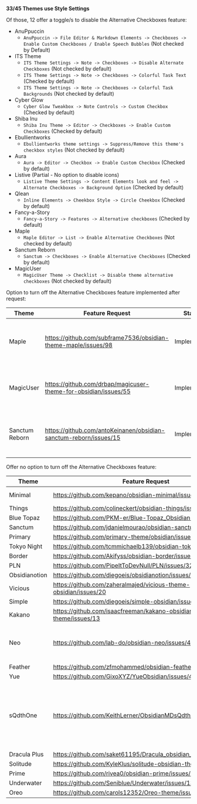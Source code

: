 **33/45 Themes use Style Settings**

Of those, 12 offer a toggle/s to disable the Alternative Checkboxes feature:
- AnuPpuccin
    - `AnuPpuccin -> File Editor & Markdown Elements -> Checkboxes -> Enable Custom Checkboxes / Enable Speech Bubbles` (Not checked by Default)
- ITS Theme
    - `ITS Theme Settings -> Note -> Checkboxes -> Disable Alternate Checkboxes` (Not checked by default)
    - `ITS Theme Settings -> Note -> Checkboxes -> Colorful Task Text` (Checked by default)
    - `ITS Theme Settings -> Note -> Checkboxes -> Colorful Task Backgrounds` (Not checked by default)
- Cyber Glow
    - `Cyber Glow Tweakbox -> Note Controls -> Custom Checkbox` (Checked by default)
- Shiba Inu
    - `Shiba Inu Theme -> Editor -> Checkboxes -> Enable Custom Checkboxes` (Checked by default)
- Ebullientworks
    - `Ebullientworks theme settings -> Suppress/Remove this theme's checkbox styles` (Not checked by default)
- Aura
    - `Aura -> Editor -> Checkbox -> Enable Custom Checkbox` (Checked by default)
- Listive (Partial - No option to disable icons)
    - `Listive Theme Settings -> Content Elements look and feel -> Alternate Checkboxes -> Background Option` (Checked by default)
- Qlean
    - `Inline Elements -> Cheekbox Style -> Circle Cheekbox` (Checked by default)
- Fancy-a-Story
	- `Fancy-a-Story -> Features -> Alternative checkboxes` (Checked by default)
- Maple
	- `Maple Editor -> List -> Enable Alternative Checkboxes` (Not checked by default)
- Sanctum Reborn
	- `Sanctum -> Checkboxes -> Enable Alternative Checkboxes` (Checked by default)
- MagicUser
	- `MagicUser Theme -> Checklist -> Disable theme alternative checkboxes` (Not checked by default)

Option to turn off the Alternative Checkboxes feature implemented after request:

| Theme          | Feature Request                                                   | Status      | Notes                                   |
| -------------- | ----------------------------------------------------------------- | ----------- | --------------------------------------- |
| Maple          | https://github.com/subframe7536/obsidian-theme-maple/issues/98    | Implemented | Check above for Style Settings location |
| MagicUser      | https://github.com/drbap/magicuser-theme-for-obsidian/issues/55   | Implemented | Check above for Style Settings location |
| Sanctum Reborn | https://github.com/antoKeinanen/obsidian-sanctum-reborn/issues/15 | Implemented | Check above for Style Settings location |

Offer no option to turn off the Alternative Checkboxes feature:

| Theme          | Feature Request                                                   | Status      | Notes                                                              |
| -------------- | ----------------------------------------------------------------- | ----------- | ------------------------------------------------------------------ |
| Minimal        | https://github.com/kepano/obsidian-minimal/issues/792             | Open        | Will look into it                                                  |
| Things         | https://github.com/colineckert/obsidian-things/issues/169         | Open        |                                                                    |
| Blue Topaz     | https://github.com/PKM-er/Blue-Topaz_Obsidian-css/issues/625      | Open        |                                                                    |
| Sanctum        | https://github.com/jdanielmourao/obsidian-sanctum/issues/232      | Open        |                                                                    |
| Primary        | https://github.com/primary-theme/obsidian/issues/255              | Open        |                                                                    |
| Tokyo Night    | https://github.com/tcmmichaelb139/obsidian-tokyonight/issues/8    | Open        |                                                                    |
| Border         | https://github.com/Akifyss/obsidian-border/issues/350             | Open        |                                                                    |
| PLN            | https://github.com/PipeItToDevNull/PLN/issues/32                  | Open        |                                                                    |
| Obsidianotion  | https://github.com/diegoeis/obsidianotion/issues/15               | Open        |                                                                    |
| Vicious        | https://github.com/zaheralmajed/vicious-theme-obsidian/issues/20  | Open        |                                                                    |
| Simple         | https://github.com/diegoeis/simple-obsidian/issues/2              | Open        |                                                                    |
| Kakano         | https://github.com/isaacfreeman/kakano-obsidian-theme/issues/13   | Open        |                                                                    |
| Neo            | https://github.com/lab-do/obsidian-neo/issues/4                   | Open        | Happy to implement once they have some time                        |
| Feather        | https://github.com/zfmohammed/obsidian-feather/issues/2           | Open        |                                                                    |
| Yue            | https://github.com/GixoXYZ/YueObsidian/issues/4                   | Open        |                                                                    |
| sQdthOne       | https://github.com/KeithLerner/ObsidianMDsQdthOne/issues/22       | Open        | Busy ATM. Can implement before end of year. Possibly help with PR? |
| Dracula Plus   | https://github.com/saket61195/Dracula_obsidian_theme/issues/13    | Open        |                                                                    |
| Solitude       | https://github.com/KyleKlus/solitude-obsidian-theme/issues/6      | Open        |                                                                    |
| Prime          | https://github.com/rivea0/obsidian-prime/issues/7                 | Open        |                                                                    |
| Underwater     | https://github.com/Seniblue/Underwater/issues/13                  | Open        |                                                                    |
| Oreo           | https://github.com/carols12352/Oreo-theme/issues/1                | Open        |                                                                    |
